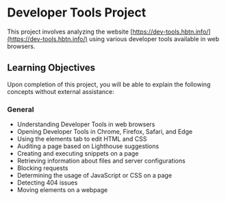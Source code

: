 # Developer Tools Project
This project involves analyzing the website [https://dev-tools.hbtn.info/](https://dev-tools.hbtn.info/) using various developer tools available in web browsers.
## Learning Objectives
Upon completion of this project, you will be able to explain the following concepts without external assistance:

### General

- Understanding Developer Tools in web browsers
- Opening Developer Tools in Chrome, Firefox, Safari, and Edge
- Using the elements tab to edit HTML and CSS
- Auditing a page based on Lighthouse suggestions
- Creating and executing snippets on a page
- Retrieving information about files and server configurations
- Blocking requests
- Determining the usage of JavaScript or CSS on a page
- Detecting 404 issues
- Moving elements on a webpage
